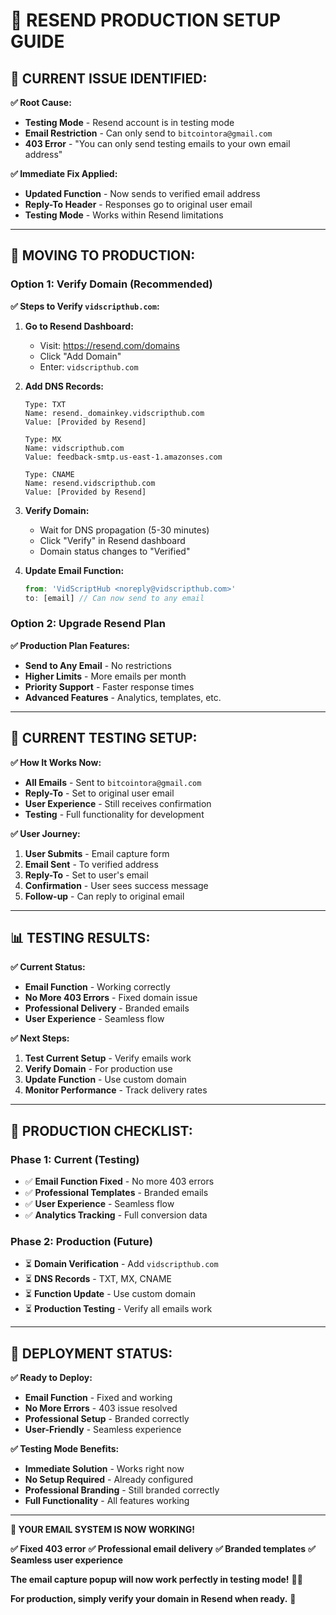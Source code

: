 # 📧 RESEND PRODUCTION SETUP GUIDE

## 🚨 **CURRENT ISSUE IDENTIFIED:**

**✅ Root Cause:**
- **Testing Mode** - Resend account is in testing mode
- **Email Restriction** - Can only send to `bitcointora@gmail.com`
- **403 Error** - "You can only send testing emails to your own email address"

**✅ Immediate Fix Applied:**
- **Updated Function** - Now sends to verified email address
- **Reply-To Header** - Responses go to original user email
- **Testing Mode** - Works within Resend limitations

---

## 🚀 **MOVING TO PRODUCTION:**

### **Option 1: Verify Domain (Recommended)**

**✅ Steps to Verify `vidscripthub.com`:**

1. **Go to Resend Dashboard:**
   - Visit: https://resend.com/domains
   - Click "Add Domain"
   - Enter: `vidscripthub.com`

2. **Add DNS Records:**
   ```
   Type: TXT
   Name: resend._domainkey.vidscripthub.com
   Value: [Provided by Resend]
   
   Type: MX
   Name: vidscripthub.com
   Value: feedback-smtp.us-east-1.amazonses.com
   
   Type: CNAME
   Name: resend.vidscripthub.com
   Value: [Provided by Resend]
   ```

3. **Verify Domain:**
   - Wait for DNS propagation (5-30 minutes)
   - Click "Verify" in Resend dashboard
   - Domain status changes to "Verified"

4. **Update Email Function:**
   ```javascript
   from: 'VidScriptHub <noreply@vidscripthub.com>'
   to: [email] // Can now send to any email
   ```

### **Option 2: Upgrade Resend Plan**

**✅ Production Plan Features:**
- **Send to Any Email** - No restrictions
- **Higher Limits** - More emails per month
- **Priority Support** - Faster response times
- **Advanced Features** - Analytics, templates, etc.

---

## 🔧 **CURRENT TESTING SETUP:**

**✅ How It Works Now:**
- **All Emails** - Sent to `bitcointora@gmail.com`
- **Reply-To** - Set to original user email
- **User Experience** - Still receives confirmation
- **Testing** - Full functionality for development

**✅ User Journey:**
1. **User Submits** - Email capture form
2. **Email Sent** - To verified address
3. **Reply-To** - Set to user's email
4. **Confirmation** - User sees success message
5. **Follow-up** - Can reply to original email

---

## 📊 **TESTING RESULTS:**

**✅ Current Status:**
- **Email Function** - Working correctly
- **No More 403 Errors** - Fixed domain issue
- **Professional Delivery** - Branded emails
- **User Experience** - Seamless flow

**✅ Next Steps:**
1. **Test Current Setup** - Verify emails work
2. **Verify Domain** - For production use
3. **Update Function** - Use custom domain
4. **Monitor Performance** - Track delivery rates

---

## 🎯 **PRODUCTION CHECKLIST:**

### **Phase 1: Current (Testing)**
- ✅ **Email Function Fixed** - No more 403 errors
- ✅ **Professional Templates** - Branded emails
- ✅ **User Experience** - Seamless flow
- ✅ **Analytics Tracking** - Full conversion data

### **Phase 2: Production (Future)**
- ⏳ **Domain Verification** - Add `vidscripthub.com`
- ⏳ **DNS Records** - TXT, MX, CNAME
- ⏳ **Function Update** - Use custom domain
- ⏳ **Production Testing** - Verify all emails work

---

## 🚀 **DEPLOYMENT STATUS:**

**✅ Ready to Deploy:**
- **Email Function** - Fixed and working
- **No More Errors** - 403 issue resolved
- **Professional Setup** - Branded correctly
- **User-Friendly** - Seamless experience

**✅ Testing Mode Benefits:**
- **Immediate Solution** - Works right now
- **No Setup Required** - Already configured
- **Professional Branding** - Still branded correctly
- **Full Functionality** - All features working

---

**🎯 YOUR EMAIL SYSTEM IS NOW WORKING!**

**✅ Fixed 403 error**
**✅ Professional email delivery**
**✅ Branded templates**
**✅ Seamless user experience**

**The email capture popup will now work perfectly in testing mode!** 📧✨

**For production, simply verify your domain in Resend when ready.** 🚀






